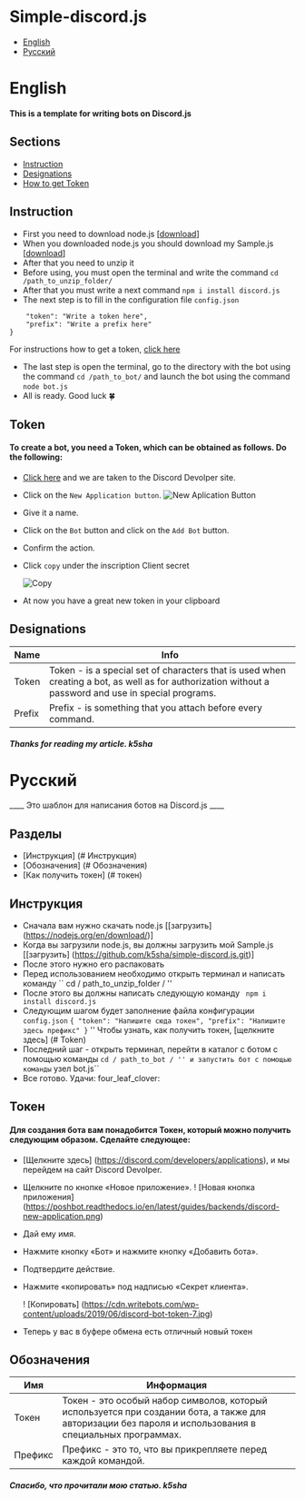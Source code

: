 # Simple-discord.js 

- [English](#English)
- [Русский](#Русский)
# English

____This is a template for writing bots on Discord.js____
## Sections
- [Instruction](#Instruction)
- [Designations](#Designations)
- [How to get Token](#Token)


## Instruction 

- First you need to download node.js [[download](https://nodejs.org/en/download/)]
- When you downloaded node.js you should download my Sample.js [[download](https://github.com/k5sha/simple-discord.js.git)]
- After that you need to unzip it
- Before using, you must open the terminal and write the command ```cd /path_to_unzip_folder/```
- After that you must write a next command ```npm i install discord.js```
- The next step is to fill in the configuration file ```config.json``` 
```{
    "token": "Write a token here",
    "prefix": "Write a prefix here"
}
```
   For instructions how to get a token, [click here](#Token)
- The last step is open the terminal, go to the directory with the bot using the command ```cd /path_to_bot/``` and launch the bot using the command
 ```node bot.js```
 - All is ready. Good luck :four_leaf_clover:

## Token

#### To create a bot, you need a Token, which can be obtained as follows. Do the following:
- [Click here](https://discord.com/developers/applications) and we are taken to the Discord Devolper site.
- Click on the `New Application button`.  ![New Aplication Button](https://poshbot.readthedocs.io/en/latest/guides/backends/discord-new-application.png)
- Give it a name. 
- Click on the `Bot` button and click on the `Add Bot` button.
- Confirm the action.
- Click `copy` under the inscription Client secret 


  ![Copy](https://cdn.writebots.com/wp-content/uploads/2019/06/discord-bot-token-7.jpg)
- At now you have a great new token in your clipboard

## Designations

| Name | Info |
|----------------|---------|
| Token | Token - is a special set of characters that is used when creating a bot, as well as for authorization without a password and use in special programs.|
| Prefix | Prefix - is something that you attach before every command.  | 

##### Thanks for reading my article. k5sha


# Русский

____ Это шаблон для написания ботов на Discord.js ____
## Разделы
- [Инструкция] (# Инструкция)
- [Обозначения] (# Обозначения)
- [Как получить токен] (# токен)


## Инструкция

- Сначала вам нужно скачать node.js [[загрузить] (https://nodejs.org/en/download/)]
- Когда вы загрузили node.js, вы должны загрузить мой Sample.js [[загрузить] (https://github.com/k5sha/simple-discord.js.git)]
- После этого нужно его распаковать
- Перед использованием необходимо открыть терминал и написать команду `` cd / path_to_unzip_folder / ''
- После этого вы должны написать следующую команду `` npm i install discord.js``
- Следующим шагом будет заполнение файла конфигурации `` config.json``
`` {
    "token": "Напишите сюда токен",
    "prefix": "Напишите здесь префикс"
}
`` ''
   Чтобы узнать, как получить токен, [щелкните здесь] (# Token)
- Последний шаг - открыть терминал, перейти в каталог с ботом с помощью команды `` cd / path_to_bot / '' и запустить бот с помощью команды
 `` узел bot.js``
 - Все готово. Удачи: four_leaf_clover:

## Токен

#### Для создания бота вам понадобится Токен, который можно получить следующим образом. Сделайте следующее:
- [Щелкните здесь] (https://discord.com/developers/applications), и мы перейдем на сайт Discord Devolper.
- Щелкните по кнопке «Новое приложение». ! [Новая кнопка приложения] (https://poshbot.readthedocs.io/en/latest/guides/backends/discord-new-application.png)
- Дай ему имя.
- Нажмите кнопку «Бот» и нажмите кнопку «Добавить бота».
- Подтвердите действие.
- Нажмите «копировать» под надписью «Секрет клиента».


  ! [Копировать] (https://cdn.writebots.com/wp-content/uploads/2019/06/discord-bot-token-7.jpg)
- Теперь у вас в буфере обмена есть отличный новый токен

## Обозначения

| Имя | Информация |
| ---------------- | --------- |
| Токен | Токен - это особый набор символов, который используется при создании бота, а также для авторизации без пароля и использования в специальных программах.
| Префикс | Префикс - это то, что вы прикрепляете перед каждой командой. |

##### Спасибо, что прочитали мою статью. k5sha
